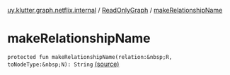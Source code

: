 [uy.klutter.graph.netflix.internal](../index.md) / [ReadOnlyGraph](index.md) / [makeRelationshipName](.)


# makeRelationshipName
`protected fun makeRelationshipName(relation:&nbsp;R, toNodeType:&nbsp;N): String` [(source)](https://github.com/kohesive/klutter/blob/master/netflix-graph-jdk6/src/main/kotlin/uy/klutter/graph/netflix/internal/Graph.kt#L123)


